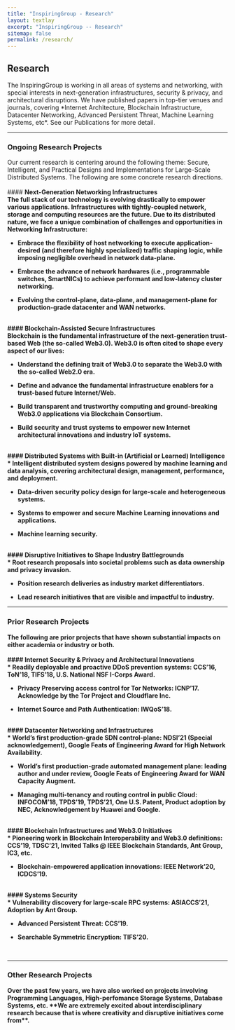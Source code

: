 ```yaml
---
title: "InspiringGroup - Research"
layout: textlay
excerpt: "InspiringGroup -- Research"
sitemap: false
permalink: /research/
---
```


## Research

<div class="largefont">
The InspiringGroup is working in all areas of systems and networking, with special interests in <span class="bluewords">next-generation infrastructures</span>, <span class="bluewords">security & privacy</span>, and <span class="bluewords">architectural disruptions</span>. We have published papers in top-tier venues and journals, covering *Internet Architecture, Blockchain Infrastructure, Datacenter Networking, Advanced Persistent Threat, Machine Learning Systems, etc*. See our Publications for more detail.
</div>

---

### Ongoing Research Projects

<div class="largefont">
Our current research is centering around the following theme: <span class="bluewords">Secure, Intelligent, and Practical Designs and Implementations for Large-Scale Distributed Systems</span>. The following are some concrete research directions.
</div>
<br />

<div class="rblock">
#### <b>Next-Generation Networking Infrastructures

<div class="largefont">
The full stack of our technology is evolving drastically to empower various applications. Infrastructures with tightly-coupled network, storage and computing resources are the future. Due to its distributed nature, we face a unique combination of challenges and opportunities in Networking Infrastructure:

  * Embrace the flexibility of host networking to execute application-desired (and therefore highly specialized) traffic shaping logic, while imposing negligible overhead in network data-plane. 

  * Embrace the advance of network hardwares (i.e., programmable switches, SmartNICs) to achieve performant and low-latency cluster networking. 

  * Evolving the control-plane, data-plane, and management-plane for production-grade datacenter and WAN networks.  
</div>
</div>
<br />

<div class="rblock">
#### <b>Blockchain-Assisted Secure Infrastructures

<div class="largefont">
Blockchain is the fundamental infrastructure of the next-generation trust-based Web (the so-called Web3.0).  Web3.0 is often cited to shape every aspect of our lives:

  * Understand the defining trait of Web3.0 to separate the Web3.0 with the so-called Web2.0 era. 

  * Define and advance the fundamental infrastructure enablers for a trust-based future Internet/Web. 

  * Build transparent and trustworthy computing and ground-breaking Web3.0 applications via Blockchain Consortium. 

  * Build security and trust systems to empower new Internet architectural innovations and industry IoT systems. 
</div>
</div>
<br />

<div class="rblock">
#### <b>Distributed Systems with Built-in (Artificial or Learned) Intelligence

<div class="largefont">
  * Intelligent distributed system designs powered by machine learning and data analysis, covering architectural design, management, performance, and deployment.

  * Data-driven security policy design for large-scale and heterogeneous systems. 

  * Systems to empower and secure Machine Learning innovations and applications. 

  * Machine learning security. 
</div>
</div>
<br />

<div class="rblock">
#### <b>Disruptive Initiatives to Shape Industry Battlegrounds 

<div class="largefont">
  * Root research proposals into societal problems such as data ownership and privacy invasion. 

  * Position research deliveries as industry market differentiators. 

  * Lead research initiatives that are visible and impactful to industry.
</div>
</div>

---

### Prior Research Projects 

<div class="largefont">
The following are prior projects that have shown substantial impacts on either academia or industry or both. 
</div>
<br />

<div class="rblock">
#### <b>Internet Security & Privacy and Architectural Innovations

<div class="largefont">
  * Readily deployable and proactive DDoS prevention systems: CCS’16, ToN’18, TIFS’18, U.S. National NSF I-Corps Award.

  * Privacy Preserving access control for Tor Networks: ICNP’17. Acknowledge by the Tor Project and Cloudflare Inc. 

  * Internet Source and Path Authentication: IWQoS’18.
</div>
</div>
<br />

<div class="rblock">
#### <b>Datacenter Networking and Infrastructures

<div class="largefont">
  * World’s first production-grade SDN control-plane: NDSI’21 (Special acknowledgement), Google Feats of Engineering Award for High Network Availability. 

  * World’s first production-grade automated management plane: leading author and under review, Google Feats of Engineering Award for WAN Capacity Augment.

  * Managing multi-tenancy and routing control in public Cloud: INFOCOM’18, TPDS’19, TPDS’21, One U.S. Patent, Product adoption by NEC, Acknowledgement by Huawei and Google. 
</div>
</div>
<br />

<div class="rblock">
#### <b>Blockchain Infrastructures and Web3.0 Initiatives

<div class="largefont">
  * Pioneering work in Blockchain Interoperability and Web3.0 definitions: CCS’19, TDSC’21, Invited Talks @ IEEE Blockchain Standards, Ant Group, IC3, etc.

  * Blockchain-empowered application innovations: IEEE Network’20, ICDCS’19. 
</div>
</div>
<br />

<div class="rblock">
#### <b>Systems Security

<div class="largefont">
  * Vulnerability discovery for large-scale RPC systems: ASIACCS’21, Adoption by Ant Group. 

  * Advanced Persistent Threat: CCS’19.

  * Searchable Symmetric Encryption: TIFS’20.
</div>
</div>
<br />

---

### Other Research Projects

<div class="largefont">
Over the past few years, we have also worked on projects involving Programming Languages, High-perfomance Storage Systems, Database Systems, etc. **We are extremely excited about interdisciplinary research because that is where creativity and disruptive initiatives come from**. 
</div>
<br />
